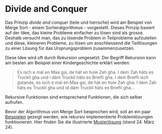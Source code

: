 # Divide and Conquer

Das Prinzip *divide and conquer* (teile und herrsche) wird am Beispiel
von Merge Sort - einem Sortieralgorithmus - vorgestellt.
Dieses Prinzip basiert auf der Idee, das kleine Probleme einfacher zu
lösen sind als grosse. Deshalb versucht man, das zu lösende Problem in
Teilprobleme aufzuteilen und diese, kleineren Probleme, zu lösen um
anschliessend die Teillösungen zu einer Lösung für das Ursprungsproblem
zusammenzusetzen. 

Diese Idee wird oft durch *Rekursion* umgesetzt. Der Begriff Rekursion
kann am besten am Beispiel einer Kindergeschichte erklärt werden:

>Es isch e mal en Maa gsi, de hät en hole Zah gha. I dem Zah häts es
>Truckli gha und i däm Truckli häts es Briefli gha. I dem Briefli isch
>gstande, es isch e mal en Maa gsi, de hät en hole Zah gha. I dem Zah
>häts es Truckli gha und id däm Truckli häts es Briefli gha...

Rekursive Funktionen sind entsprechend Funktionen, die sich selber
aufrufen. 

Bevor der Algorithmus von Merge Sort besprochen wird, soll an ein paar 
[Beispielen](https://colab.research.google.com/github/I-gW-23-27/Skript/blob/main/docs/240312/src/rekursion.ipynb) 
gezeigt werden, wie rekursiv implementierte Problemlösungen
funktionieren. Hier finden Sie die illustrierte
[Musterlösung](https://colab.research.google.com/github/I-gW-23-27/Skript/blob/main/docs/240312/src/rekursion_muloe.ipynb)
(stand 24. März 24).

